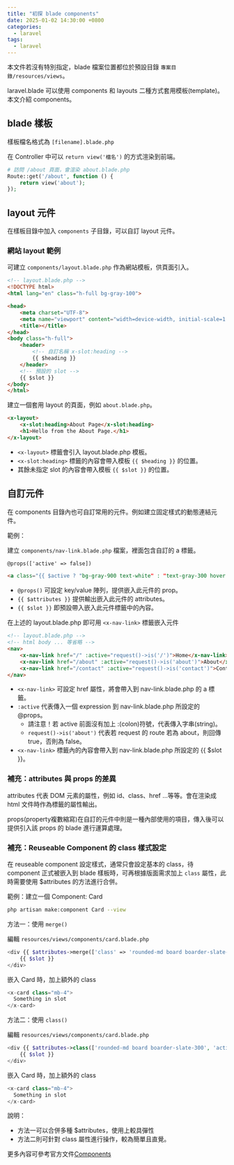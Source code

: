 ```yaml
---
title: "初探 blade components"
date: 2025-01-02 14:30:00 +0800
categories: 
  - laravel
tags:
  - laravel
---
```


本文件若沒有特別指定，blade 檔案位置都位於預設目錄 `專案目錄/resources/views`。

laravel.blade 可以使用 components 和 layouts 二種方式套用模板(template)。  
本文介紹 components。

## blade 樣板

樣板檔名格式為 `[filename].blade.php`

在 Controller 中可以 `return view('檔名')` 的方式渲染到前端。

```php
# 訪問 /about 頁面，會渲染 about.blade.php
Route::get('/about', function () {
    return view('about');
});
```

## layout 元件

在樣板目錄中加入 `components` 子目錄，可以自訂 layout 元件。

### 網站 layout 範例

可建立 `components/layout.blade.php` 作為網站模板，供頁面引入。

```html
<!-- layout.blade.php -->
<!DOCTYPE html>
<html lang="en" class="h-full bg-gray-100">

<head>
    <meta charset="UTF-8">
    <meta name="viewport" content="width=device-width, initial-scale=1.0">
    <title></title>
</head>
<body class="h-full">
    <header>
        <!-- 自訂名稱 x-slot:heading -->
        {{ $heading }}
    </header>
    <!-- 預設的 slot -->
    {{ $slot }}
</body>
</html>
```

建立一個套用 layout 的頁面，例如 `about.blade.php`。

```html
<x-layout>
    <x-slot:heading>About Page</x-slot:heading>
    <h1>Hello from the About Page.</h1>
</x-layout>
```

- `<x-layout>` 標籤會引入 layout.blade.php 模板。
- `<x-slot:heading>` 標籤的內容會帶入模板 `{{ $heading }}` 的位置。
- 其餘未指定 slot 的內容會帶入模板 `{{ $slot }}` 的位置。

## 自訂元件

在 components 目錄內也可自訂常用的元件。例如建立固定樣式的動態連結元件。

範例：

建立 `components/nav-link.blade.php` 檔案，裡面包含自訂的 a 標籤。

```html
@props(['active' => false])

<a class="{{ $active ? "bg-gray-900 text-white" : "text-gray-300 hover:bg-gray-700 hover:text-white" }} rounded-md px-3 py-2 text-sm font-medium" aria-current="{{ $active ? 'page' : 'false'}}" {{ $attributes }}>{{ $slot }}</a>
```

- `@props()` 可設定 key/value 陣列，提供嵌入此元件的 prop。
- `{{ $attributes }}` 提供輸出嵌入此元件的 attributes。
- `{{ $slot }}` 即預設帶入嵌入此元件標籤中的內容。

在上述的 layout.blade.php 即可用 `<x-nav-link>` 標籤嵌入元件

```html
<!-- layout.blade.php -->
<!-- html body ... 等省略 -->
<nav>
    <x-nav-link href="/" :active="request()->is('/')">Home</x-nav-link>
    <x-nav-link href="/about" :active="request()->is('about')">About</x-nav-link>
    <x-nav-link href="/contact" :active="request()->is('contact')">Contact</x-nav-link>
</nav>
```

- `<x-nav-link>` 可設定 href 屬性，將會帶入到 nav-link.blade.php 的 a 標籤。
- `:active` 代表傳入一個 expression 到 nav-link.blade.php 所設定的 @props。
  - 請注意！若 active 前面沒有加上 :(colon)符號，代表傳入字串(string)。
  - `request()->is('about')` 代表若 request 的 route 若為 about，則回傳 true，否則為 false。
- `<x-nav-link>` 標籤內的內容會帶入到 nav-link.blade.php 所設定的 {{ $slot }}。

### 補充：attributes 與 props 的差異

attributes 代表 DOM 元素的屬性，例如 id、class、href ...等等。會在渲染成 html 文件時作為標籤的屬性輸出。

props(property複數縮寫)在自訂的元件中則是一種內部使用的項目，傳入後可以提供引入該 props 的 blade 進行運算處理。

### 補充：Reuseable Component 的 class 樣式設定

在 reuseable component 設定樣式，通常只會設定基本的 class，待 component 正式被嵌入到 blade 樣板時，可再根據版面需求加上 `class` 屬性，此時需要使用 $attributes 的方法進行合併。

範例：建立一個 Component: Card

```bash
php artisan make:component Card --view
```

方法一：使用 `merge()`

編輯 `resources/views/components/card.blade.php`

```php
<div {{ $attributes->merge(['class' => 'rounded-md board boarder-slate-300']) }}>
    {{ $slot }}
</div>
```

嵌入 Card 時，加上額外的 class

```php
<x-card class="mb-4">
  Something in slot
</x-card>
```

方法二：使用 `class()`

編輯 `resources/views/components/card.blade.php`

```php
<div {{ $attributes->class(['rounded-md board boarder-slate-300', 'actived' => $actived]) }}>
    {{ $slot }}
</div>
```

嵌入 Card 時，加上額外的 class

```php
<x-card class="mb-4">
  Something in slot
</x-card>
```

說明：

- 方法一可以合併多種 $attributes，使用上較具彈性
- 方法二則可針對 class 屬性進行操作，較為簡單且直覺。

更多內容可參考官方文件[Components](http://laravel.com/docs/12.x/blade#components)
